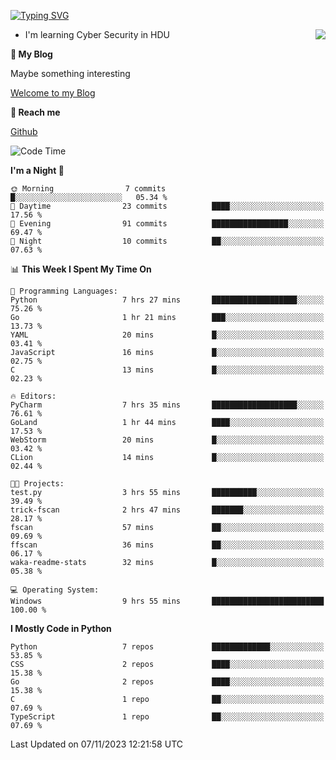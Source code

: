 [![Typing SVG](https://readme-typing-svg.herokuapp.com?font=Fira+Code&pause=1000&random=false&width=450&height=60&lines=Hello+%F0%9F%91%8B%F0%9F%8F%BB;I'm+JBNRZ)](https://git.io/typing-svg)

<a href="#">
  <img align="right" src="https://github-readme-stats.vercel.app/api?username=JBNRZ&show_icons=true&bg_color=15,f2f7fd,E0EAFC" />
</a>

- I'm learning Cyber Security in HDU

 **🌱 My Blog**

Maybe something interesting

[Welcome to my Blog](https://jbnrz.com.cn/)

 **💬 Reach me** 

[Github](https://github.com/JBNRZ)


<!--START_SECTION:waka-->
![Code Time](http://img.shields.io/badge/Code%20Time-80%20hrs%2057%20mins-blue)

**I'm a Night 🦉** 

```text
🌞 Morning                7 commits           █░░░░░░░░░░░░░░░░░░░░░░░░   05.34 % 
🌆 Daytime                23 commits          ████░░░░░░░░░░░░░░░░░░░░░   17.56 % 
🌃 Evening                91 commits          █████████████████░░░░░░░░   69.47 % 
🌙 Night                  10 commits          ██░░░░░░░░░░░░░░░░░░░░░░░   07.63 % 
```


📊 **This Week I Spent My Time On** 

```text
💬 Programming Languages: 
Python                   7 hrs 27 mins       ███████████████████░░░░░░   75.26 % 
Go                       1 hr 21 mins        ███░░░░░░░░░░░░░░░░░░░░░░   13.73 % 
YAML                     20 mins             █░░░░░░░░░░░░░░░░░░░░░░░░   03.41 % 
JavaScript               16 mins             █░░░░░░░░░░░░░░░░░░░░░░░░   02.75 % 
C                        13 mins             █░░░░░░░░░░░░░░░░░░░░░░░░   02.23 % 

🔥 Editors: 
PyCharm                  7 hrs 35 mins       ███████████████████░░░░░░   76.61 % 
GoLand                   1 hr 44 mins        ████░░░░░░░░░░░░░░░░░░░░░   17.53 % 
WebStorm                 20 mins             █░░░░░░░░░░░░░░░░░░░░░░░░   03.42 % 
CLion                    14 mins             █░░░░░░░░░░░░░░░░░░░░░░░░   02.44 % 

🐱‍💻 Projects: 
test.py                  3 hrs 55 mins       ██████████░░░░░░░░░░░░░░░   39.49 % 
trick-fscan              2 hrs 47 mins       ███████░░░░░░░░░░░░░░░░░░   28.17 % 
fscan                    57 mins             ██░░░░░░░░░░░░░░░░░░░░░░░   09.69 % 
ffscan                   36 mins             ██░░░░░░░░░░░░░░░░░░░░░░░   06.17 % 
waka-readme-stats        32 mins             █░░░░░░░░░░░░░░░░░░░░░░░░   05.38 % 

💻 Operating System: 
Windows                  9 hrs 55 mins       █████████████████████████   100.00 % 
```

**I Mostly Code in Python** 

```text
Python                   7 repos             █████████████░░░░░░░░░░░░   53.85 % 
CSS                      2 repos             ████░░░░░░░░░░░░░░░░░░░░░   15.38 % 
Go                       2 repos             ████░░░░░░░░░░░░░░░░░░░░░   15.38 % 
C                        1 repo              ██░░░░░░░░░░░░░░░░░░░░░░░   07.69 % 
TypeScript               1 repo              ██░░░░░░░░░░░░░░░░░░░░░░░   07.69 % 
```




 Last Updated on 07/11/2023 12:21:58 UTC
<!--END_SECTION:waka-->
